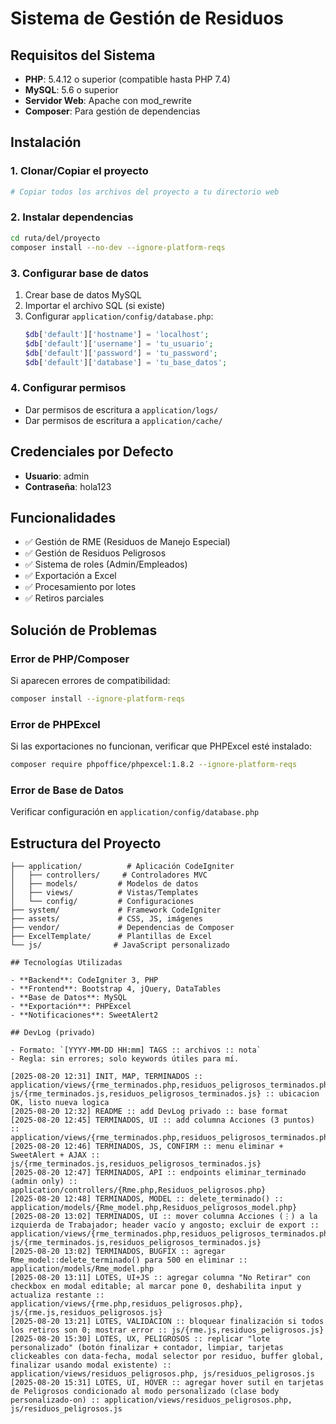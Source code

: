 # Sistema de Gestión de Residuos

## Requisitos del Sistema

- **PHP**: 5.4.12 o superior (compatible hasta PHP 7.4)
- **MySQL**: 5.6 o superior
- **Servidor Web**: Apache con mod_rewrite
- **Composer**: Para gestión de dependencias

## Instalación

### 1. Clonar/Copiar el proyecto
```bash
# Copiar todos los archivos del proyecto a tu directorio web
```

### 2. Instalar dependencias
```bash
cd ruta/del/proyecto
composer install --no-dev --ignore-platform-reqs
```

### 3. Configurar base de datos
1. Crear base de datos MySQL
2. Importar el archivo SQL (si existe)
3. Configurar `application/config/database.php`:
   ```php
   $db['default']['hostname'] = 'localhost';
   $db['default']['username'] = 'tu_usuario';
   $db['default']['password'] = 'tu_password';
   $db['default']['database'] = 'tu_base_datos';
   ```

### 4. Configurar permisos
- Dar permisos de escritura a `application/logs/`
- Dar permisos de escritura a `application/cache/`

## Credenciales por Defecto

- **Usuario**: admin
- **Contraseña**: hola123

## Funcionalidades

- ✅ Gestión de RME (Residuos de Manejo Especial)
- ✅ Gestión de Residuos Peligrosos
- ✅ Sistema de roles (Admin/Empleados)
- ✅ Exportación a Excel
- ✅ Procesamiento por lotes
- ✅ Retiros parciales

## Solución de Problemas

### Error de PHP/Composer
Si aparecen errores de compatibilidad:
```bash
composer install --ignore-platform-reqs
```

### Error de PHPExcel
Si las exportaciones no funcionan, verificar que PHPExcel esté instalado:
```bash
composer require phpoffice/phpexcel:1.8.2 --ignore-platform-reqs
```

### Error de Base de Datos
Verificar configuración en `application/config/database.php`

## Estructura del Proyecto

```
├── application/          # Aplicación CodeIgniter
│   ├── controllers/     # Controladores MVC
│   ├── models/         # Modelos de datos
│   ├── views/          # Vistas/Templates
│   └── config/         # Configuraciones
├── system/             # Framework CodeIgniter
├── assets/             # CSS, JS, imágenes
├── vendor/             # Dependencias de Composer
├── ExcelTemplate/      # Plantillas de Excel
└── js/                # JavaScript personalizado

## Tecnologías Utilizadas

- **Backend**: CodeIgniter 3, PHP
- **Frontend**: Bootstrap 4, jQuery, DataTables
- **Base de Datos**: MySQL
- **Exportación**: PHPExcel
- **Notificaciones**: SweetAlert2

## DevLog (privado)

- Formato: `[YYYY-MM-DD HH:mm] TAGS :: archivos :: nota`
- Regla: sin errores; solo keywords útiles para mí.

[2025-08-20 12:31] INIT, MAP, TERMINADOS :: application/views/{rme_terminados.php,residuos_peligrosos_terminados.php}, js/{rme_terminados.js,residuos_peligrosos_terminados.js} :: ubicacion OK, listo nueva logica
[2025-08-20 12:32] README :: add DevLog privado :: base format
[2025-08-20 12:45] TERMINADOS, UI :: add columna Acciones (3 puntos) :: application/views/{rme_terminados.php,residuos_peligrosos_terminados.php}
[2025-08-20 12:46] TERMINADOS, JS, CONFIRM :: menu eliminar + SweetAlert + AJAX :: js/{rme_terminados.js,residuos_peligrosos_terminados.js}
[2025-08-20 12:47] TERMINADOS, API :: endpoints eliminar_terminado (admin only) :: application/controllers/{Rme.php,Residuos_peligrosos.php}
[2025-08-20 12:48] TERMINADOS, MODEL :: delete_terminado() :: application/models/{Rme_model.php,Residuos_peligrosos_model.php}
[2025-08-20 13:02] TERMINADOS, UI :: mover columna Acciones (⋮) a la izquierda de Trabajador; header vacío y angosto; excluir de export :: application/views/{rme_terminados.php,residuos_peligrosos_terminados.php}, js/{rme_terminados.js,residuos_peligrosos_terminados.js}
[2025-08-20 13:02] TERMINADOS, BUGFIX :: agregar Rme_model::delete_terminado() para 500 en eliminar :: application/models/Rme_model.php
[2025-08-20 13:11] LOTES, UI+JS :: agregar columna "No Retirar" con checkbox en modal editable; al marcar pone 0, deshabilita input y actualiza restante :: application/views/{rme.php,residuos_peligrosos.php}, js/{rme.js,residuos_peligrosos.js}
[2025-08-20 13:21] LOTES, VALIDACION :: bloquear finalización si todos los retiros son 0; mostrar error :: js/{rme.js,residuos_peligrosos.js}
[2025-08-20 15:30] LOTES, UX, PELIGROSOS :: replicar "lote personalizado" (botón finalizar + contador, limpiar, tarjetas clickeables con data-fecha, modal selector por residuo, buffer global, finalizar usando modal existente) :: application/views/residuos_peligrosos.php, js/residuos_peligrosos.js
[2025-08-20 15:31] LOTES, UI, HOVER :: agregar hover sutil en tarjetas de Peligrosos condicionado al modo personalizado (clase body personalizado-on) :: application/views/residuos_peligrosos.php, js/residuos_peligrosos.js